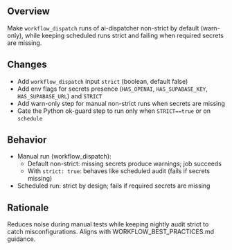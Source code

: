 ## Overview
Make `workflow_dispatch` runs of ai-dispatcher non-strict by default (warn-only), while keeping scheduled runs strict and failing when required secrets are missing.

## Changes
- Add `workflow_dispatch` input `strict` (boolean, default false)
- Add env flags for secrets presence (`HAS_OPENAI`, `HAS_SUPABASE_KEY`, `HAS_SUPABASE_URL`) and `STRICT`
- Add warn-only step for manual non-strict runs when secrets are missing
- Gate the Python ok-guard step to run only when `STRICT==true` or on `schedule`

## Behavior
- Manual run (workflow_dispatch):
  - Default non-strict: missing secrets produce warnings; job succeeds
  - With `strict: true`: behaves like scheduled audit (fails if secrets missing)
- Scheduled run: strict by design; fails if required secrets are missing

## Rationale
Reduces noise during manual tests while keeping nightly audit strict to catch misconfigurations. Aligns with WORKFLOW_BEST_PRACTICES.md guidance.

